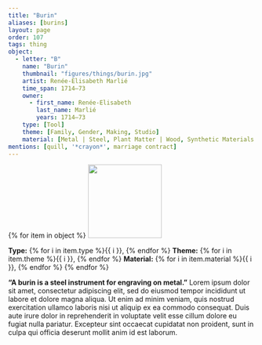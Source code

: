 ```yaml
---
title: "Burin"
aliases: [burins]
layout: page
order: 107
tags: thing
object:
  - letter: "B"
    name: "Burin"
    thumbnail: "figures/things/burin.jpg"
    artist: Renée-Elisabeth Marlié
    time_span: 1714–73
    owner:
      - first_name: Renée-Elisabeth
        last_name: Marlié
        years: 1714–73
    type: [Tool]
    theme: [Family, Gender, Making, Studio]
    material: [Metal | Steel, Plant Matter | Wood, Synthetic Materials | Paper]
mentions: [quill, '*crayon*', marriage contract]
---
```


{% for item in object %}
<img src="/_assets/images/{{ item.thumbnail }}" width="150"/>

**Type:** {% for i in item.type %}{{ i }}, {% endfor %}
**Theme:** {% for i in item.theme %}{{ i }}, {% endfor %}
**Material:** {% for i in item.material %}{{ i }}, {% endfor %}
{% endfor %}

**“A burin is a steel instrument for engraving on metal.”** Lorem ipsum dolor sit amet, consectetur adipiscing elit, sed do eiusmod tempor incididunt ut labore et dolore magna aliqua. Ut enim ad minim veniam, quis nostrud exercitation ullamco laboris nisi ut aliquip ex ea commodo consequat. Duis aute irure dolor in reprehenderit in voluptate velit esse cillum dolore eu fugiat nulla pariatur. Excepteur sint occaecat cupidatat non proident, sunt in culpa qui officia deserunt mollit anim id est laborum.